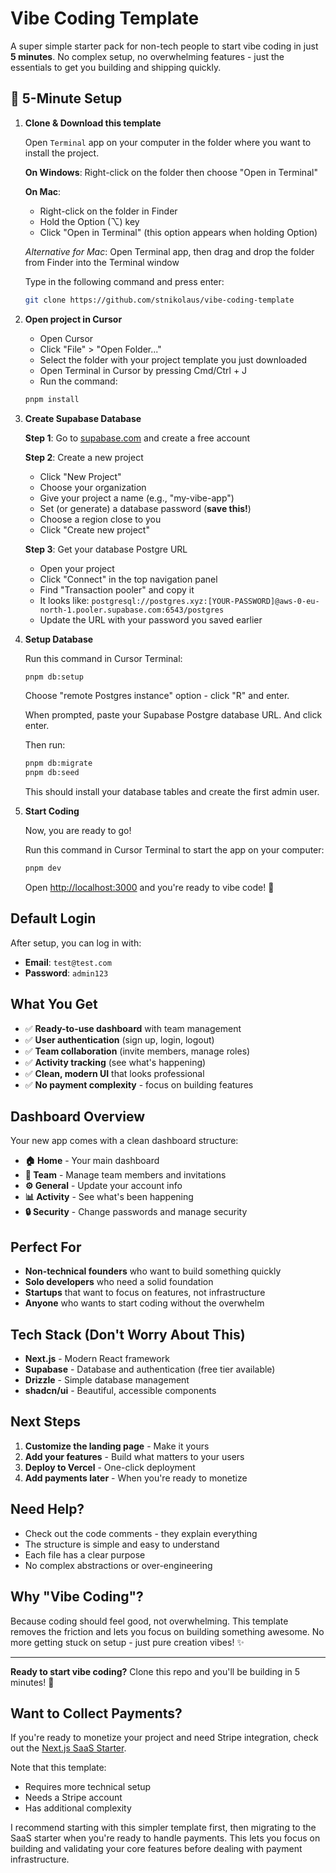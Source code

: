 # Vibe Coding Template

A super simple starter pack for non-tech people to start vibe coding in just **5 minutes**. No complex setup, no overwhelming features - just the essentials to get you building and shipping quickly.

## 🚀 5-Minute Setup

1. **Clone & Download this template**

   Open `Terminal` app on your computer in the folder where you want to install the project.
   
   **On Windows**: Right-click on the folder then choose "Open in Terminal"
   
   **On Mac**: 
   - Right-click on the folder in Finder
   - Hold the Option (⌥) key
   - Click "Open in Terminal" (this option appears when holding Option)
   
   *Alternative for Mac*: Open Terminal app, then drag and drop the folder from Finder into the Terminal window

   Type in the following command and press enter:

   ```bash
   git clone https://github.com/stnikolaus/vibe-coding-template
   ```

2. **Open project in Cursor**

   - Open Cursor
   - Click "File" > "Open Folder..."
   - Select the folder with your project template you just downloaded
   - Open Terminal in Cursor by pressing Cmd/Ctrl + J
   - Run the command:
   ```bash
   pnpm install
   ```

3. **Create Supabase Database**
   
   **Step 1**: Go to [supabase.com](https://supabase.com) and create a free account
   
   **Step 2**: Create a new project
   - Click "New Project"
   - Choose your organization
   - Give your project a name (e.g., "my-vibe-app")
   - Set (or generate) a database password (**save this!**)
   - Choose a region close to you
   - Click "Create new project"
   
   **Step 3**: Get your database Postgre URL
   - Open your project
   - Click "Connect" in the top navigation panel
   - Find "Transaction pooler" and copy it
   - It looks like: `postgresql://postgres.xyz:[YOUR-PASSWORD]@aws-0-eu-north-1.pooler.supabase.com:6543/postgres`
   - Update the URL with your password you saved earlier

4. **Setup Database**
   
   Run this command in Cursor Terminal:
   ```bash
   pnpm db:setup
   ```
   Choose "remote Postgres instance" option - click "R" and enter.
   
   When prompted, paste your Supabase Postgre database URL. And click enter.

   Then run:
   ```bash
   pnpm db:migrate
   pnpm db:seed
   ```
   
   This should install your database tables and create the first admin user.

5. **Start Coding**

   Now, you are ready to go!
   
   Run this command in Cursor Terminal to start the app on your computer:
   ```bash
   pnpm dev
   ```
   Open [http://localhost:3000](http://localhost:3000) and you're ready to vibe code! 🎉

## Default Login

After setup, you can log in with:
- **Email**: `test@test.com`
- **Password**: `admin123`


## What You Get

- ✅ **Ready-to-use dashboard** with team management
- ✅ **User authentication** (sign up, login, logout)
- ✅ **Team collaboration** (invite members, manage roles)
- ✅ **Activity tracking** (see what's happening)
- ✅ **Clean, modern UI** that looks professional
- ✅ **No payment complexity** - focus on building features

## Dashboard Overview

Your new app comes with a clean dashboard structure:

- **🏠 Home** - Your main dashboard
- **👥 Team** - Manage team members and invitations
- **⚙️ General** - Update your account info
- **📊 Activity** - See what's been happening
- **🔒 Security** - Change passwords and manage security

## Perfect For

- **Non-technical founders** who want to build something quickly
- **Solo developers** who need a solid foundation
- **Startups** that want to focus on features, not infrastructure
- **Anyone** who wants to start coding without the overwhelm

## Tech Stack (Don't Worry About This)

- **Next.js** - Modern React framework
- **Supabase** - Database and authentication (free tier available)
- **Drizzle** - Simple database management
- **shadcn/ui** - Beautiful, accessible components

## Next Steps

1. **Customize the landing page** - Make it yours
2. **Add your features** - Build what matters to your users
3. **Deploy to Vercel** - One-click deployment
4. **Add payments later** - When you're ready to monetize

## Need Help?

- Check out the code comments - they explain everything
- The structure is simple and easy to understand
- Each file has a clear purpose
- No complex abstractions or over-engineering

## Why "Vibe Coding"?

Because coding should feel good, not overwhelming. This template removes the friction and lets you focus on building something awesome. No more getting stuck on setup - just pure creation vibes! ✨

---

**Ready to start vibe coding?** Clone this repo and you'll be building in 5 minutes! 🚀


## Want to Collect Payments?

If you're ready to monetize your project and need Stripe integration, check out the [Next.js SaaS Starter](https://github.com/nextjs/saas-starter).

Note that this template:

- Requires more technical setup
- Needs a Stripe account
- Has additional complexity

I recommend starting with this simpler template first, then migrating to the SaaS starter when you're ready to handle payments. This lets you focus on building and validating your core features before dealing with payment infrastructure.